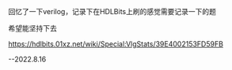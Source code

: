 回忆了一下verilog，记录下在HDLBits上刷的感觉需要记录一下的题

希望能坚持下去

https://hdlbits.01xz.net/wiki/Special:VlgStats/39E4002153FD59FB

--2022.8.16
